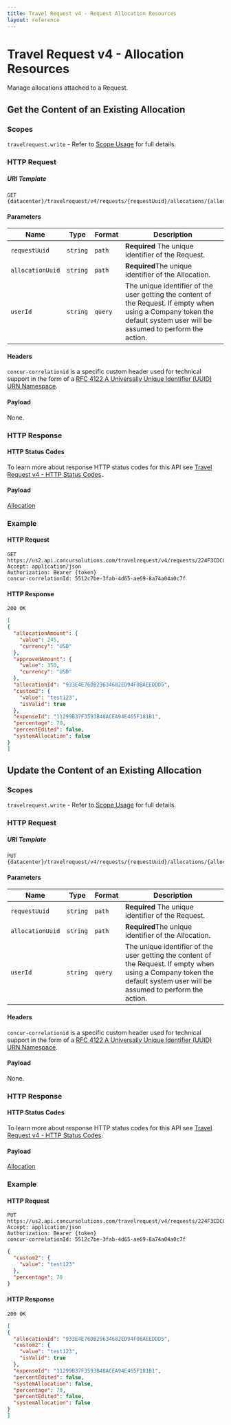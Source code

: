 ```yaml
---
title: Travel Request v4 - Request Allocation Resources
layout: reference
---
```

# Travel Request v4 - Allocation Resources

Manage allocations attached to a Request.

## <a name="get-allocation-resource"></a>Get the Content of an Existing Allocation

### Scopes

`travelrequest.write` - Refer to [Scope Usage](./v4.get-started.html#scope-usage) for full details.

### HTTP Request

##### URI Template

```
GET {datacenter}/travelrequest/v4/requests/{requestUuid}/allocations/{allocationUuid}
```

#### Parameters

Name|Type|Format|Description
---|---|---|---
`requestUuid`|`string`|`path`|**Required** The unique identifier of the Request.
`allocationUuid`|`string`|`path`|**Required**The unique identifier of the Allocation.
`userId`|`string`|`query`|The unique identifier of the user getting the content of the Request. If empty when using a Company token the default system user will be assumed to perform the action.


#### Headers

`concur-correlationid` is a specific custom header used for technical support in the form of a [RFC 4122 A Universally Unique Identifier (UUID) URN Namespace](https://tools.ietf.org/html/rfc4122).


#### Payload

None.

### HTTP Response

#### HTTP Status Codes

To learn more about response HTTP status codes for this API see [Travel Request v4 - HTTP Status Codes](./v4.response-codes.html).

#### Payload

[Allocation](./v4.endpoints.schemas.html#schema-allocation)

### Example

#### HTTP Request

```shell
GET https://us2.api.concursolutions.com/travelrequest/v4/requests/224F3CDCC2Q5244A37C72FA5770C6F2/allocations/933E4E76DB29634682ED94F0BAEEDDD5
Accept: application/json
Authorization: Bearer {token}
concur-correlationId: 5512c7be-3fab-4d65-ae69-8a74a04a0c7f
```

#### HTTP Response

```shell
200 OK
```

```json
[
{
  "allocationAmount": {
    "value": 245,
    "currency": "USD"
  },
  "approvedAmount": {
    "value": 350,
    "currency": "USD"
  },
  "allocationId": "933E4E76DB29634682ED94F0BAEEDDD5",
  "custom2": {
    "value": "test123",
    "isValid": true
  },
  "expenseId": "11299B37F3593B48ACEA94E465F181B1",
  "percentage": 70,
  "percentEdited": false,
  "systemAllocation": false
}
]
```

## <a name="update-allocation-resource"></a>Update the Content of an Existing Allocation

### Scopes

`travelrequest.write` - Refer to [Scope Usage](./v4.get-started.html#scope-usage) for full details.

### HTTP Request

##### URI Template

```
PUT {datacenter}/travelrequest/v4/requests/{requestUuid}/allocations/{allocationUuid}
```

#### Parameters

Name|Type|Format|Description
---|---|---|---
`requestUuid`|`string`|`path`|**Required** The unique identifier of the Request.
`allocationUuid`|`string`|`path`|**Required**The unique identifier of the Allocation.
`userId`|`string`|`query`|The unique identifier of the user getting the content of the Request. If empty when using a Company token the default system user will be assumed to perform the action.


#### Headers

`concur-correlationid` is a specific custom header used for technical support in the form of a [RFC 4122 A Universally Unique Identifier (UUID) URN Namespace](https://tools.ietf.org/html/rfc4122).


#### Payload

None.

### HTTP Response

#### HTTP Status Codes

To learn more about response HTTP status codes for this API see [Travel Request v4 - HTTP Status Codes](./v4.response-codes.html).

#### Payload

[Allocation](./v4.endpoints.schemas.html#schema-allocation)

### Example

#### HTTP Request

```shell
PUT https://us2.api.concursolutions.com/travelrequest/v4/requests/224F3CDCC2Q5244A37C72FA5770C6F2/allocations/933E4E76DB29634682ED94F0BAEEDDD5
Accept: application/json
Authorization: Bearer {token}
concur-correlationId: 5512c7be-3fab-4d65-ae69-8a74a04a0c7f
```

```json
{
  "custom2": {
    "value": "test123"
  },
  "percentage": 70
}
```

#### HTTP Response

```shell
200 OK
```

```json
[
{
  "allocationId": "933E4E76DB29634682ED94F0BAEEDDD5",
  "custom2": {
    "value": "test123",
    "isValid": true
  },
  "expenseId": "11299B37F3593B48ACEA94E465F181B1",
  "percentEdited": false,
  "systemAllocation": false,
  "percentage": 70,
  "percentEdited": false,
  "systemAllocation": false
}
]
```
